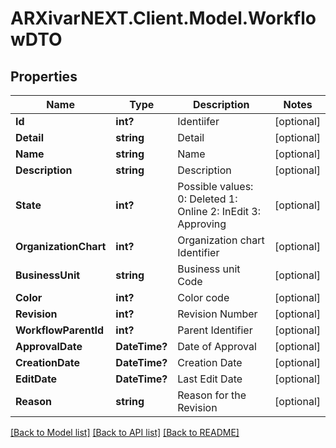 # ARXivarNEXT.Client.Model.WorkflowDTO
## Properties

Name | Type | Description | Notes
------------ | ------------- | ------------- | -------------
**Id** | **int?** | Identiifer | [optional] 
**Detail** | **string** | Detail | [optional] 
**Name** | **string** | Name | [optional] 
**Description** | **string** | Description | [optional] 
**State** | **int?** | Possible values:  0: Deleted  1: Online  2: InEdit  3: Approving  | [optional] 
**OrganizationChart** | **int?** | Organization chart Identifier | [optional] 
**BusinessUnit** | **string** | Business unit Code | [optional] 
**Color** | **int?** | Color code | [optional] 
**Revision** | **int?** | Revision Number | [optional] 
**WorkflowParentId** | **int?** | Parent Identifier | [optional] 
**ApprovalDate** | **DateTime?** | Date of Approval | [optional] 
**CreationDate** | **DateTime?** | Creation Date | [optional] 
**EditDate** | **DateTime?** | Last Edit Date | [optional] 
**Reason** | **string** | Reason for the Revision | [optional] 

[[Back to Model list]](../README.md#documentation-for-models) [[Back to API list]](../README.md#documentation-for-api-endpoints) [[Back to README]](../README.md)

